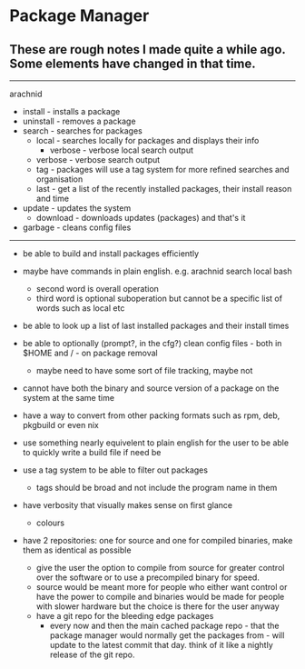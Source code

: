 # Package Manager

## These are rough notes I made quite a while ago. Some elements have changed in that time.

---

arachnid
- install - installs a package
- uninstall - removes a package
- search - searches for packages
    - local - searches locally for packages and displays their info
        - verbose - verbose local search output
    - verbose - verbose search output
    - tag - packages will use a tag system for more refined searches and organisation
    - last - get a list of the recently installed packages, their install reason and time
- update - updates the system
    - download - downloads updates (packages) and that's it
- garbage - cleans config files

---

- be able to build and install packages efficiently
- maybe have commands in plain english. e.g. arachnid search local bash
    - second word is overall operation
    - third word is optional suboperation but cannot be a specific list of words such as local etc

- be able to look up a list of last installed packages and their install times
- be able to optionally (prompt?, in the cfg?) clean config files - both in $HOME and / - on package removal
    - maybe need to have some sort of file tracking, maybe not

- cannot have both the binary and source version of a package on the system at the same time
- have a way to convert from other packing formats such as rpm, deb, pkgbuild or even nix
- use something nearly equivelent to plain english for the user to be able to quickly write a build file if need be
- use a tag system to be able to filter out packages
    - tags should be broad and not include the program name in them
- have verbosity that visually makes sense on first glance
    - colours

- have 2 repositories: one for source and one for compiled binaries, make them as identical as possible
    - give the user the option to compile from source for greater control over the software or to use a precompiled binary for speed.
    - source would be meant more for people who either want control or have the power to compile and binaries would be made for people with slower hardware but the choice is there for the user anyway
    - have a git repo for the bleeding edge packages
        - every now and then the main cached package repo - that the package manager would normally get the packages from - will update to the latest commit that day. think of it like a nightly release of the git repo.

